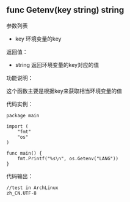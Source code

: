 ## func Getenv(key string) string

参数列表

- key 环境变量的key

返回值：

- string 返回环境变量的key对应的值

功能说明：

这个函数主要是根据key来获取相当环境变量的值

代码实例：

    package main

    import (
        "fmt"
        "os"
    )

    func main() {
        fmt.Printf("%s\n", os.Getenv("LANG"))
    }

代码输出：

    //test in ArchLinux
    zh_CN.UTF-8

